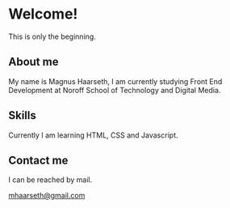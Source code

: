 # Welcome!

This is only the beginning. 

## About me

My name is Magnus Haarseth, I am currently studying Front End Development at Noroff School of Technology and Digital Media.

## Skills

Currently I am learning HTML, CSS and Javascript.

## Contact me

I can be reached by mail.

mhaarseth@gmail.com
